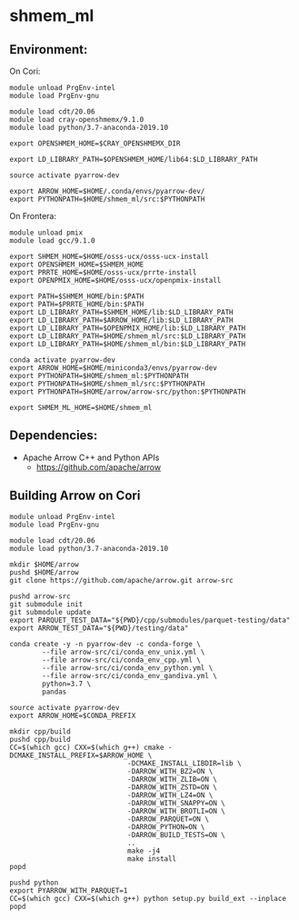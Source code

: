# shmem_ml

## Environment:

On Cori:

    module unload PrgEnv-intel
    module load PrgEnv-gnu

    module load cdt/20.06
    module load cray-openshmemx/9.1.0
    module load python/3.7-anaconda-2019.10

    export OPENSHMEM_HOME=$CRAY_OPENSHMEMX_DIR

    export LD_LIBRARY_PATH=$OPENSHMEM_HOME/lib64:$LD_LIBRARY_PATH

    source activate pyarrow-dev

    export ARROW_HOME=$HOME/.conda/envs/pyarrow-dev/
    export PYTHONPATH=$HOME/shmem_ml/src:$PYTHONPATH

On Frontera:

    module unload pmix
    module load gcc/9.1.0

    export SHMEM_HOME=$HOME/osss-ucx/osss-ucx-install
    export OPENSHMEM_HOME=$SHMEM_HOME
    export PRRTE_HOME=$HOME/osss-ucx/prrte-install
    export OPENPMIX_HOME=$HOME/osss-ucx/openpmix-install

    export PATH=$SHMEM_HOME/bin:$PATH
    export PATH=$PRRTE_HOME/bin:$PATH
    export LD_LIBRARY_PATH=$SHMEM_HOME/lib:$LD_LIBRARY_PATH
    export LD_LIBRARY_PATH=$ARROW_HOME/lib:$LD_LIBRARY_PATH
    export LD_LIBRARY_PATH=$OPENPMIX_HOME/lib:$LD_LIBRARY_PATH
    export LD_LIBRARY_PATH=$HOME/shmem_ml/src:$LD_LIBRARY_PATH
    export LD_LIBRARY_PATH=$HOME/shmem_ml/bin:$LD_LIBRARY_PATH

    conda activate pyarrow-dev
    export ARROW_HOME=$HOME/miniconda3/envs/pyarrow-dev
    export PYTHONPATH=$HOME/shmem_ml:$PYTHONPATH
    export PYTHONPATH=$HOME/shmem_ml/src:$PYTHONPATH
    export PYTHONPATH=$HOME/arrow/arrow-src/python:$PYTHONPATH

    export SHMEM_ML_HOME=$HOME/shmem_ml


## Dependencies:

- Apache Arrow C++ and Python APIs
  - https://github.com/apache/arrow

## Building Arrow on Cori

    module unload PrgEnv-intel
    module load PrgEnv-gnu

    module load cdt/20.06
    module load python/3.7-anaconda-2019.10

    mkdir $HOME/arrow
    pushd $HOME/arrow
    git clone https://github.com/apache/arrow.git arrow-src

    pushd arrow-src
    git submodule init
    git submodule update
    export PARQUET_TEST_DATA="${PWD}/cpp/submodules/parquet-testing/data"
    export ARROW_TEST_DATA="${PWD}/testing/data"

    conda create -y -n pyarrow-dev -c conda-forge \
            --file arrow-src/ci/conda_env_unix.yml \
            --file arrow-src/ci/conda_env_cpp.yml \
            --file arrow-src/ci/conda_env_python.yml \
            --file arrow-src/ci/conda_env_gandiva.yml \
            python=3.7 \
            pandas

    source activate pyarrow-dev
    export ARROW_HOME=$CONDA_PREFIX

    mkdir cpp/build
    pushd cpp/build
    CC=$(which gcc) CXX=$(which g++) cmake -DCMAKE_INSTALL_PREFIX=$ARROW_HOME \
                                 -DCMAKE_INSTALL_LIBDIR=lib \
                                 -DARROW_WITH_BZ2=ON \
                                 -DARROW_WITH_ZLIB=ON \
                                 -DARROW_WITH_ZSTD=ON \
                                 -DARROW_WITH_LZ4=ON \
                                 -DARROW_WITH_SNAPPY=ON \
                                 -DARROW_WITH_BROTLI=ON \
                                 -DARROW_PARQUET=ON \
                                 -DARROW_PYTHON=ON \
                                 -DARROW_BUILD_TESTS=ON \
                                 ..
                                 make -j4
                                 make install
    popd

    pushd python
    export PYARROW_WITH_PARQUET=1
    CC=$(which gcc) CXX=$(which g++) python setup.py build_ext --inplace
    popd

